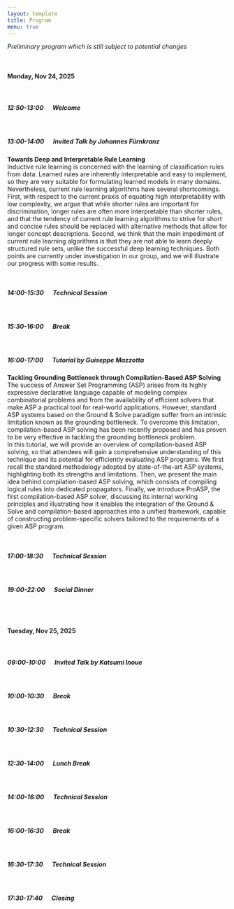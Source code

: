```yaml
---
layout: template
title: Program
menu: true
---
```


*Preliminary program which is still subject to potential changes*

<br/>

#### Monday, Nov 24, 2025

<br/>

##### 12:50-13:00 &emsp; Welcome

<br/>

##### 13:00-14:00 &emsp; Invited Talk by Johannes Fürnkranz

**Towards Deep and Interpretable Rule Learning** \
Inductive rule learning is concerned with the learning of classification rules from data. Learned rules are inherently interpretable and easy to implement, so they are very suitable for formulating learned models in many domains. Nevertheless, current rule learning algorithms have several shortcomings. First, with respect to the current praxis of equating high interpretability with low complexity, we argue that while shorter rules are important for discrimination, longer rules are often more interpretable than shorter rules, and that the tendency of current rule learning algorithms to strive for short and concise rules should be replaced with alternative methods that allow for longer concept descriptions. Second, we think that the main impediment of current rule learning algorithms is that they are not able to learn deeply structured rule sets, unlike the successful deep learning techniques. Both points are currently under investigation in our group, and we will illustrate our progress with some results.

<br/>

##### 14:00-15:30 &emsp; Technical Session

<br/>

##### 15:30-16:00 &emsp; Break

<br/>

##### 16:00-17:00 &emsp; Tutorial by Guiseppe Mazzotta

**Tackling Grounding Bottleneck through Compilation-Based ASP Solving** \
The success of Answer Set Programming (ASP) arises from its highly expressive declarative language capable of modeling complex combinatorial problems and from the availability of efficient solvers that make ASP a practical tool for real-world applications.
However, standard ASP systems based on the Ground & Solve paradigm suffer from an intrinsic limitation known as the grounding bottleneck. To overcome this limitation, compilation-based ASP solving has been recently proposed and has proven to be very effective in tackling the grounding bottleneck problem. \
In this tutorial, we will provide an overview of compilation-based ASP solving, so that attendees will gain a comprehensive understanding of this technique and its potential for efficiently evaluating ASP programs. We first recall the standard methodology adopted by state-of-the-art ASP systems, highlighting both its strengths and limitations. Then, we present the main idea behind compilation-based ASP solving, which consists of compiling logical rules into dedicated propagators. Finally, we introduce ProASP, the first compilation-based ASP solver, discussing its internal working principles and illustrating how it enables the integration of the Ground & Solve and compilation-based approaches into a unified framework, capable of constructing problem-specific solvers tailored to the requirements of a given ASP program.

<br/>

##### 17:00-18:30 &emsp; Technical Session

<br/>

##### 19:00-22:00 &emsp; Social Dinner

<br/>
<br/>

#### Tuesday, Nov 25, 2025

<br/>

##### 09:00-10:00 &emsp; Invited Talk by Katsumi Inoue

<br/>

##### 10:00-10:30 &emsp; Break

<br/>

##### 10:30-12:30 &emsp; Technical Session

<br/>

##### 12:30-14:00 &emsp; Lunch Break

<br/>

##### 14:00-16:00 &emsp; Technical Session

<br/>

##### 16:00-16:30 &emsp; Break

<br/>

##### 16:30-17:30 &emsp; Technical Session

<br/>

##### 17:30-17:40 &emsp; Closing

<br/>


